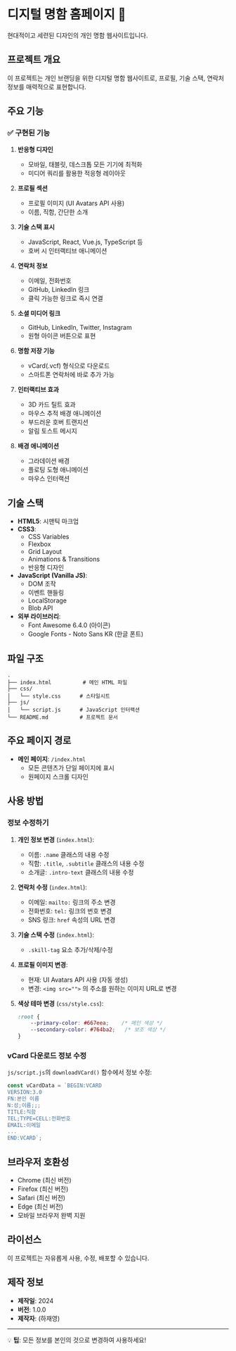 # 디지털 명함 홈페이지 🎴

현대적이고 세련된 디자인의 개인 명함 웹사이트입니다.

## 프로젝트 개요

이 프로젝트는 개인 브랜딩을 위한 디지털 명함 웹사이트로, 프로필, 기술 스택, 연락처 정보를 매력적으로 표현합니다.

## 주요 기능

### ✅ 구현된 기능

1. **반응형 디자인**
   - 모바일, 태블릿, 데스크톱 모든 기기에 최적화
   - 미디어 쿼리를 활용한 적응형 레이아웃

2. **프로필 섹션**
   - 프로필 이미지 (UI Avatars API 사용)
   - 이름, 직함, 간단한 소개

3. **기술 스택 표시**
   - JavaScript, React, Vue.js, TypeScript 등
   - 호버 시 인터랙티브 애니메이션

4. **연락처 정보**
   - 이메일, 전화번호
   - GitHub, LinkedIn 링크
   - 클릭 가능한 링크로 즉시 연결

5. **소셜 미디어 링크**
   - GitHub, LinkedIn, Twitter, Instagram
   - 원형 아이콘 버튼으로 표현

6. **명함 저장 기능**
   - vCard(.vcf) 형식으로 다운로드
   - 스마트폰 연락처에 바로 추가 가능

7. **인터랙티브 효과**
   - 3D 카드 틸트 효과
   - 마우스 추적 배경 애니메이션
   - 부드러운 호버 트랜지션
   - 알림 토스트 메시지

8. **배경 애니메이션**
   - 그라데이션 배경
   - 플로팅 도형 애니메이션
   - 마우스 인터랙션

## 기술 스택

- **HTML5**: 시맨틱 마크업
- **CSS3**: 
  - CSS Variables
  - Flexbox
  - Grid Layout
  - Animations & Transitions
  - 반응형 디자인
- **JavaScript (Vanilla JS)**:
  - DOM 조작
  - 이벤트 핸들링
  - LocalStorage
  - Blob API
- **외부 라이브러리**:
  - Font Awesome 6.4.0 (아이콘)
  - Google Fonts - Noto Sans KR (한글 폰트)

## 파일 구조

```
.
├── index.html          # 메인 HTML 파일
├── css/
│   └── style.css      # 스타일시트
├── js/
│   └── script.js      # JavaScript 인터랙션
└── README.md          # 프로젝트 문서
```

## 주요 페이지 경로

- **메인 페이지**: `/index.html`
  - 모든 콘텐츠가 단일 페이지에 표시
  - 원페이지 스크롤 디자인

## 사용 방법

### 정보 수정하기

1. **개인 정보 변경** (`index.html`):
   - 이름: `.name` 클래스의 내용 수정
   - 직함: `.title`, `.subtitle` 클래스의 내용 수정
   - 소개글: `.intro-text` 클래스의 내용 수정

2. **연락처 수정** (`index.html`):
   - 이메일: `mailto:` 링크의 주소 변경
   - 전화번호: `tel:` 링크의 번호 변경
   - SNS 링크: `href` 속성의 URL 변경

3. **기술 스택 수정** (`index.html`):
   - `.skill-tag` 요소 추가/삭제/수정

4. **프로필 이미지 변경**:
   - 현재: UI Avatars API 사용 (자동 생성)
   - 변경: `<img src="">` 의 주소를 원하는 이미지 URL로 변경

5. **색상 테마 변경** (`css/style.css`):
   ```css
   :root {
       --primary-color: #667eea;    /* 메인 색상 */
       --secondary-color: #764ba2;   /* 보조 색상 */
   }
   ```

### vCard 다운로드 정보 수정

`js/script.js`의 `downloadVCard()` 함수에서 정보 수정:
```javascript
const vCardData = `BEGIN:VCARD
VERSION:3.0
FN:본인 이름
N:성;이름;;;
TITLE:직함
TEL;TYPE=CELL:전화번호
EMAIL:이메일
...
END:VCARD`;
```

## 브라우저 호환성

- Chrome (최신 버전)
- Firefox (최신 버전)
- Safari (최신 버전)
- Edge (최신 버전)
- 모바일 브라우저 완벽 지원

## 라이선스

이 프로젝트는 자유롭게 사용, 수정, 배포할 수 있습니다.

## 제작 정보

- **제작일**: 2024
- **버전**: 1.0.0
- **제작자**:  (하재영)

---

💡 **팁**: 모든 정보를 본인의 것으로 변경하여 사용하세요!
